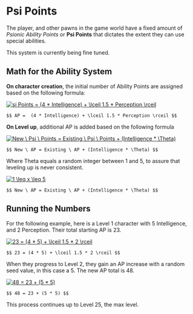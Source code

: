 # Psi Points

The player, and other pawns in the game world have a fixed amount of *Psionic Ability Points* or **Psi Points** that dictates the extent they can use special abilities.

This system is currently being fine tuned.

## Math for the Ability System

**On character creation**, the initial number of Ability Points are assigned based on the following formula:

<a href="https://www.codecogs.com/eqnedit.php?latex=Psi&space;Points&space;=&space;(4&space;*&space;Intelligence)&space;&plus;&space;\lceil&space;1.5&space;*&space;Perception&space;\rceil" target="_blank"><img src="https://latex.codecogs.com/gif.latex?Psi&space;Points&space;=&space;(4&space;*&space;Intelligence)&space;&plus;&space;\lceil&space;1.5&space;*&space;Perception&space;\rceil" title="si Points = (4 * Intelligence) + \lceil 1.5 * Perception \rceil" /></a>

```katex
$$ AP =  (4 * Intelligence) + \lceil 1.5 * Perception \rceil $$
```

**On Level up**, additional AP is added based on the following formula

<a href="https://www.codecogs.com/eqnedit.php?latex=New&space;\&space;Psi&space;\&space;Points&space;=&space;Existing&space;\&space;Psi&space;\&space;Points&space;&plus;&space;(Intelligence&space;*&space;\Theta)" target="_blank"><img src="https://latex.codecogs.com/gif.latex?New&space;\&space;Psi&space;\&space;Points&space;=&space;Existing&space;\&space;Psi&space;\&space;Points&space;&plus;&space;(Intelligence&space;*&space;\Theta)" title="New \ Psi \ Points = Existing \ Psi \ Points + (Intelligence * \Theta)" /></a>

```katex
$$ New \ AP = Existing \ AP + (Intelligence * \Theta) $$
```

Where Theta equals a random integer between 1 and 5, to assure that leveling up is never consistent.

<a href="https://www.codecogs.com/eqnedit.php?latex=1&space;\leq&space;x&space;\leq&space;5" target="_blank"><img src="https://latex.codecogs.com/gif.latex?1&space;\leq&space;x&space;\leq&space;5" title="1 \leq x \leq 5" /></a>

```katex
$$ New \ AP = Existing \ AP + (Intelligence * \Theta) $$
```

## Running the Numbers

For the following example, here is a Level 1 character with 5 Intelligence, and 2 Perception. Their total starting AP is 23.

<a href="https://www.codecogs.com/eqnedit.php?latex=23&space;=&space;(4&space;*&space;5)&space;&plus;&space;\lceil&space;1.5&space;*&space;2&space;\rceil" target="_blank"><img src="https://latex.codecogs.com/gif.latex?23&space;=&space;(4&space;*&space;5)&space;&plus;&space;\lceil&space;1.5&space;*&space;2&space;\rceil" title="23 = (4 * 5) + \lceil 1.5 * 2 \rceil" /></a>

```katex
$$ 23 = (4 * 5) + \lceil 1.5 * 2 \rceil $$
```

When they progress to Level 2, they gain an AP increase with a random seed value, in this case a 5. The new AP total is 48.

<a href="https://www.codecogs.com/eqnedit.php?latex=48&space;=&space;23&space;&plus;&space;(5&space;*&space;5)" target="_blank"><img src="https://latex.codecogs.com/gif.latex?48&space;=&space;23&space;&plus;&space;(5&space;*&space;5)" title="48 = 23 + (5 * 5)" /></a>

```katex
$$ 48 = 23 + (5 * 5) $$

```

This process continues up to Level 25, the max level.
